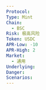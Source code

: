 ```yaml
---
Protocol: 
Type: Mint
Chain:
  - BSC
Risk: 极高风险
Token: USDC
APR-Low: -10
APR-High: 2
Market:
  - 通用
Underlying: 
Danger: 
Scenarios:
---
```


